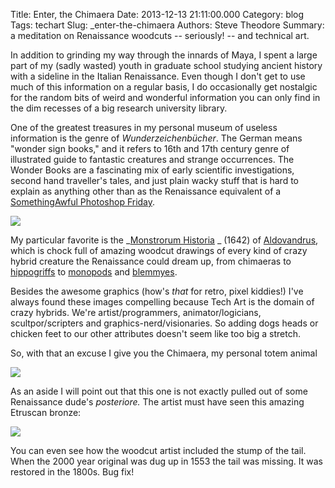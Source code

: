 Title: Enter, the Chimaera
Date: 2013-12-13 21:11:00.000
Category: blog
Tags: techart
Slug: _enter-the-chimaera
Authors: Steve Theodore
Summary: a meditation on Renaissance woodcuts -- seriously! -- and technical art.

In addition to grinding my way through the innards of Maya, I spent a large part of my (sadly wasted) youth in graduate school studying ancient history with a sideline in the Italian Renaissance.   Even though  I don't get to use much of this information on a regular basis, I do occasionally get nostalgic for the random bits of weird and wonderful information you can only find in the dim recesses of a big research university library.  
  
One of the greatest treasures in my personal museum of useless information is the genre of _Wunderzeichenbücher_. The German means "wonder sign books," and it refers to 16th and 17th century genre of illustrated guide to fantastic creatures and strange occurrences. The Wonder Books are a fascinating mix of early scientific investigations, second hand traveller's tales, and just plain wacky stuff that is hard to explain as anything other than as the Renaissance equivalent of a[ SomethingAwful Photoshop Friday](http://www.somethingawful.com/photoshop-phriday/2013/).   
  

[![](http://1.bp.blogspot.com/-zwUK0t-L-mQ/Tp0qaWbmRYI/AAAAAAAAAHY/lEMSFM2qNmw/s1600/blemmyes.jpg)](http://1.bp.blogspot.com/-zwUK0t-L-mQ/Tp0qaWbmRYI/AAAAAAAAAHY/lEMSFM2qNmw/s1600/blemmyes.jpg)

My particular favorite is the _[Monstrorum Historia](http://bibliodyssey.blogspot.com/2011/07/monstrorum-historia.html) _ (1642) of [Aldovandrus](http://www.strangescience.net/aldrovandi.htm), which is chock full of amazing woodcut drawings of every kind of crazy hybrid creature the Renaissance could dream up, from chimaeras to [hippogriffs](http://4.bp.blogspot.com/_GirmG839K7I/TSxxTE_lu0I/AAAAAAAAAG0/plmT3p6rMkQ/s320/Opinicus.gif) to [monopods](http://upload.wikimedia.org/wikipedia/commons/c/c8/Nuremberg_chronicles_-_Strange_People_-_Umbrella_Foot_\(XIIr\).jpg) and [blemmyes](https://www.google.com/search?q=blemmyes).  
  
Besides the awesome graphics (how's _that_ for retro, pixel kiddies!)  I've always found these images compelling because Tech Art is the domain of crazy hybrids.  We're artist/programmers, animator/logicians,  scultpor/scripters and graphics-nerd/visionaries. So adding dogs heads or chicken feet to our other attributes doesn't seem like too big a stretch.  
  
So, with that an excuse I give you the Chimaera, my personal totem animal  
  

[![](http://farm7.staticflickr.com/6007/5929662311_1a53d72f4b.jpg)](http://farm7.staticflickr.com/6007/5929662311_1a53d72f4b.jpg)

  
As an aside I will point out that this one is not exactly pulled out of some Renaissance dude's _posteriore._ The artist must have seen this amazing Etruscan bronze:  

[![](http://media-2.web.britannica.com/eb-media/90/28190-004-6970B6F6.jpg)](http://media-2.web.britannica.com/eb-media/90/28190-004-6970B6F6.jpg)

You can even see how the woodcut artist included the stump of the tail. When the 2000 year original was dug up in 1553 the tail was missing.  It was restored in the 1800s.  Bug fix! 

  


